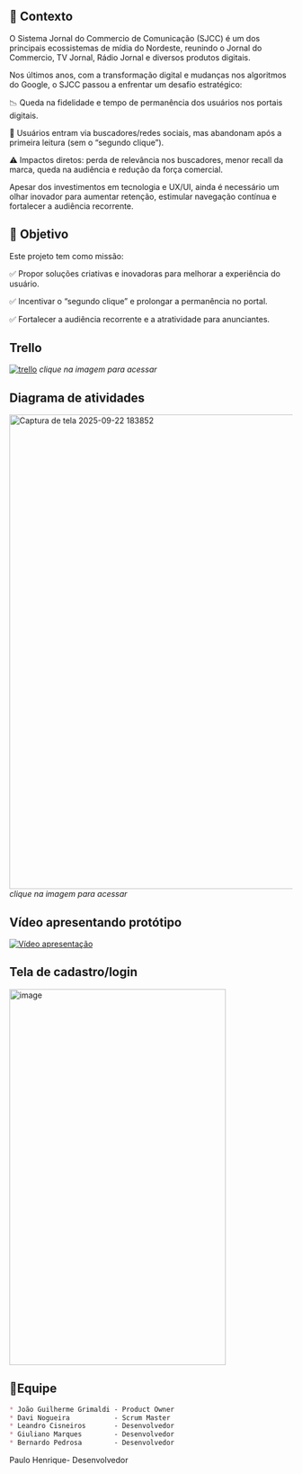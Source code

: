 ## 📌 Contexto

O Sistema Jornal do Commercio de Comunicação (SJCC) é um dos principais ecossistemas de mídia do Nordeste, reunindo o Jornal do Commercio, TV Jornal, Rádio Jornal e diversos produtos digitais.

Nos últimos anos, com a transformação digital e mudanças nos algoritmos do Google, o SJCC passou a enfrentar um desafio estratégico:

📉 Queda na fidelidade e tempo de permanência dos usuários nos portais digitais.

🚪 Usuários entram via buscadores/redes sociais, mas abandonam após a primeira leitura (sem o “segundo clique”).

⚠️ Impactos diretos: perda de relevância nos buscadores, menor recall da marca, queda na audiência e redução da força comercial.

Apesar dos investimentos em tecnologia e UX/UI, ainda é necessário um olhar inovador para aumentar retenção, estimular navegação contínua e fortalecer a audiência recorrente.

## 🎯 Objetivo

Este projeto tem como missão:

✅ Propor soluções criativas e inovadoras para melhorar a experiência do usuário.

✅ Incentivar o “segundo clique” e prolongar a permanência no portal.

✅ Fortalecer a audiência recorrente e a atratividade para anunciantes.

## Trello

[<img src="https://media.discordapp.net/attachments/992910018884157512/1414757547109253210/Captura_de_tela_2025-09-08_204055.png?ex=68c0bb24&is=68bf69a4&hm=2553161dee36b7b6fb7b1f9e82644f44a1c3b417a4f69ab0c70e8efe1b5f104c&=&format=webp&quality=lossless&width=1836&height=665" alt="trello"/>](https://trello.com/b/8QGMvlDE/equipe-5
)
_clique na imagem para acessar_

## Diagrama de atividades
[<img width="1282" height="843" alt="Captura de tela 2025-09-22 183852" src="https://github.com/user-attachments/assets/0b3af28b-b2c9-4952-a185-310be2d9a0d2" alt="Diagrama de atividades"/>](https://www.figma.com/board/mF6NNa4LdqjyFhooVBUAQ1/Sem-t%C3%ADtulo?node-id=0-1&t=RYKcdJbjjvjZWvEX-1)
_clique na imagem para acessar_

## Vídeo apresentando protótipo
[![Vídeo apresentação](https://img.youtube.com/vi/VIDEO_ID/0.jpg)](https://youtu.be/75jQ5j-IyBI)

## Tela de cadastro/login
<img width="385" height="668" alt="image" src="https://github.com/user-attachments/assets/8c85c281-7b51-457d-b6b4-2135e7c56ac3" />

## 👥Equipe
```md
* João Guilherme Grimaldi - Product Owner
* Davi Nogueira           - Scrum Master
* Leandro Cisneiros       - Desenvolvedor
* Giuliano Marques        - Desenvolvedor
* Bernardo Pedrosa        - Desenvolvedor
```

Paulo Henrique- Desenvolvedor
